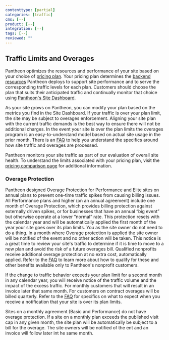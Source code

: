 ```yaml
---
contenttype: [partial]
categories: [traffic]
cms: [--]
product: [--]
integration: [--]
tags: [--]
reviewed: ""
---
```


## Traffic Limits and Overages

Pantheon optimizes the resources and performance of your site based on your choice of [pricing plan](https://pantheon.io/plans/pricing?docs). Your pricing plan determines the [backend resources](/guides/account-mgmt/plans/faq#plan-resources) Pantheon deploys to support site performance and to serve the corresponding traffic levels for each plan. Customers should choose the plan that suits their anticipated traffic and continually monitor that choice using [Pantheon's Site Dashboard](/metrics).

As your site grows on Pantheon, you can modify your plan based on the metrics you find in the Site Dashboard. If your traffic is over your plan limit, the site may be subject to overages enforcement. Aligning your site plan with the current traffic demands is the best way to ensure there will not be additional charges. In the event your site is over the plan limits the overages program is an easy-to-understand model based on actual site usage in the prior month. There is an [FAQ](https://docs.google.com/document/d/1vaLJHXJJashwO9zsHFeywW-RQx_6uWOWH2Yr31sbQv4/edit?usp=sharing) to help you understand the specifics around how site traffic and overages are processed.

Pantheon monitors your site traffic as part of our evaluation of overall site health. To understand the limits associated with your pricing plan, visit the [pricing comparison page](https://pantheon.io/plans/pricing/pantheon-web-hosting-pricing-comparison?docs) for additional information.

### Overage Protection

Pantheon designed Overage Protection for Performance and Elite sites on annual plans to prevent one-time traffic spikes from causing billing issues. All Performance plans and higher (on an annual agreement) include one month of Overage Protection, which provides billing protection against externally driven spikes, or for businesses that have an annual “big event” but otherwise operate at a lower “normal” rate. This protection resets with the calendar year and will be automatically applied the first month of the year your site goes over its plan limits. You as the site owner do not need to do a thing. In a month where Overage protection is applied the site owner will be notified of the event and no other action will be taken. This notice is a great time to review your site's traffic to determine if it is time to move to a new plan and avoid the risk of a future overages bill. Qualified nonprofits receive additional overage protection at no extra cost, automatically applied. Refer to the [FAQ](https://docs.google.com/document/d/1vaLJHXJJashwO9zsHFeywW-RQx_6uWOWH2Yr31sbQv4/edit?usp=sharing) to learn more about how to qualify for these and other benefits available only to Pantheon's nonprofit customers.

If the change to traffic behavior exceeds your plan limit for a second month in any calendar year, you will receive notice of the traffic volume and the impact of the excess traffic. For monthly customers that will result in an invoice later that same month. For customers on contract overages will be billed quarterly. Refer to the [FAQ](https://docs.google.com/document/d/1vaLJHXJJashwO9zsHFeywW-RQx_6uWOWH2Yr31sbQv4/edit?usp=sharing) for specifics on what to expect when you receive a notification that your site is over its plan limits.

<Alert title="Note" type="info">

Sites on a monthly agreement (Basic and Performance) do not have overage protection. If a site on a monthly plan exceeds the published visit cap in any given month, the site plan will be automatically be subject to a bill for the overage. The site owners will be notified of the ent and an invoice will follow later int he same month. 

</Alert>
